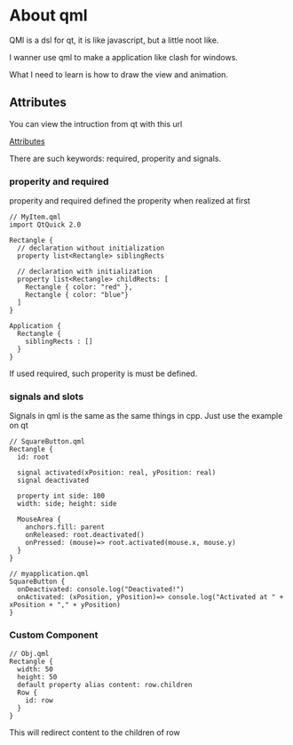 # About qml

QMl is a dsl for qt, it is like javascript, but a little noot like.

I wanner use qml to make a application like clash for windows.

What I need to learn is how to draw the view and animation.

## Attributes 

You can view the intruction from qt with this url 

[Attributes](https://doc.qt.io/qt-6/qtqml-syntax-objectattributes.html)

There are such keywords: required, properity and signals.

### properity and required

properity and required defined the properity when realized at first

```qmljs
// MyItem.qml
import QtQuick 2.0

Rectangle {
  // declaration without initialization
  property list<Rectangle> siblingRects

  // declaration with initialization
  property list<Rectangle> childRects: [
    Rectangle { color: "red" },
    Rectangle { color: "blue"}
  ]
}
```

```qmljs 
Application {
  Rectangle {
    siblingRects : []
  }
}
```

If used required, such properity is must be defined.

### signals and slots

Signals in qml is the same as the same things in cpp. Just use the example on qt 

```qmljs 
// SquareButton.qml
Rectangle {
  id: root

  signal activated(xPosition: real, yPosition: real)
  signal deactivated

  property int side: 100
  width: side; height: side

  MouseArea {
    anchors.fill: parent
    onReleased: root.deactivated()
    onPressed: (mouse)=> root.activated(mouse.x, mouse.y)
  }
}
```

```qmljs 
// myapplication.qml
SquareButton {
  onDeactivated: console.log("Deactivated!")
  onActivated: (xPosition, yPosition)=> console.log("Activated at " + xPosition + "," + yPosition)
}
```

### Custom Component

```qmljs
// Obj.qml
Rectangle {
  width: 50
  height: 50
  default property alias content: row.children
  Row {
    id: row
  }
}
```
This will redirect content to the children of row

